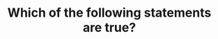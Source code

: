 ---
layout: all-exams
title: "Which of the following statements are true?"
blurb: "EC2 is not a fully managed service. The user must apply OS patches and backup any important files or databases that exist on the EC2 instance. Databases"
quid: 33
---